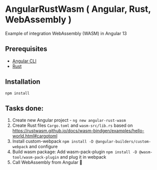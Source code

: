 # AngularRustWasm ( Angular, Rust, WebAssembly )
Example of integration WebAssembly (WASM) in Angular 13

## Prerequisites
- [Angular CLI](https://github.com/angular/angular-cli)
- [Rust](https://www.rust-lang.org/tools/install)

## Installation
`npm install`

## Tasks done:
1. Create new Angular project - `ng new angular-rust-wasm`
2. Create Rust files `Cargo.toml` and `wasm-src/lib.rs` based on https://rustwasm.github.io/docs/wasm-bindgen/examples/hello-world.html#cargotoml
3. Install custom-webpack `npm install -D @angular-builders/custom-webpack` and configure
4. Build wasm package: Add wasm-pack-plugin `npm install -D @wasm-tool/wasm-pack-plugin` and plug it in webpack
5. Call WebAssembly from Angular 🙂
